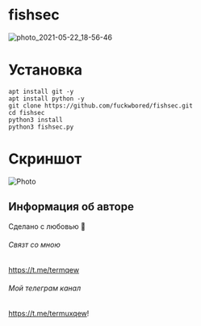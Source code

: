 # fishsec
![photo_2021-05-22_18-56-46](https://i.imgur.com/VbYnXMx.jpeg)

# Установка
```
apt install git -y
apt install python -y
git clone https://github.com/fuckwbored/fishsec.git
cd fishsec
python3 install
python3 fishsec.py
```
# Скриншот
![Photo](https://i.imgur.com/brXgTJU.jpg)

## Информация об авторе
Сделано с любовью 🖤

###### Связт со мною

https://t.me/termqew

###### Мой телеграм канал

https://t.me/termuxqew!
